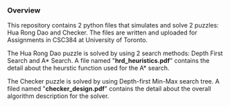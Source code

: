 ### Overview

This repository contains 2 python files that simulates and solve 2 puzzles: Hua Rong Dao and Checker. The files are written and uploaded for Assignments in CSC384 at University of Toronto.

The Hua Rong Dao puzzle is solved by using 2 search methods: Depth First Search and A* Search. A file named "__hrd_heuristics.pdf__" contains the detail about the heurstic function used for the A* search.

The Checker puzzle is solved by using Depth-first Min-Max search tree. A filed named "__checker_design.pdf__" contains the detail about the overall algorithm description for the solver.
